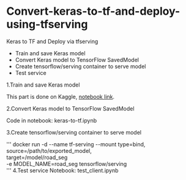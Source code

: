 # Convert-keras-to-tf-and-deploy-using-tfserving
Keras to TF and Deploy via tfserving

 - Train and save Keras model
 - Convert Keras model to TensorFlow SavedModel
 - Create tensorflow/serving container to serve model
 - Test service
 
 1.Train and save Keras model
 
 This part is done on Kaggle, [notebook link](https://www.kaggle.com/wangmo/self-driving-cars-road-segmentation-task).
 
 2.Convert Keras model to TensorFlow SavedModel
 
 Code in notebook: keras-to-tf.ipynb
 
 3.Create tensorflow/serving container to serve model
 
 '''
 docker run -d --name tf-serving --mount type=bind,\
   source=/path/to/exported_model,\
   target=/model/road_seg \
   -e MODEL_NAME=road_seg tensorflow/serving  
 '''
 4.Test service
 Notebook: test_client.ipynb